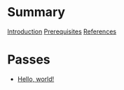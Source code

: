 # Summary

[Introduction](./introduction.md)
[Prerequisites](./prerequisites.md)
[References](./references.md)

# Passes

- [Hello, world!](0-hello-world.md)
